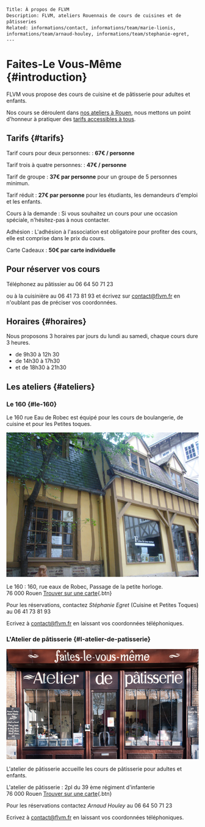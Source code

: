 	Title: À propos de FLVM
	Description: FLVM, ateliers Rouennais de cours de cuisines et de pâtisseries
	Related: informations/contact, informations/team/marie-lionis, informations/team/arnaud-houley, informations/team/stephanie-egret, 
	---

# Faites-Le Vous-Même {#introduction}

FLVM vous propose des cours de cuisine et de pâtisserie pour adultes et enfants.

Nos cours se déroulent dans [nos ateliers à Rouen](informations#ateliers), nous mettons un point d'honneur à pratiquer des [tarifs accessibles à tous](informations#tarifs).


## Tarifs {#tarifs}
Tarif cours pour deux personnes:
: **67€ / personne** 

Tarif trois à quatre personnes:
: **47€ / personne**

Tarif de groupe
: **37€ par personne** pour un groupe de 5 personnes minimun.

Tarif réduit
: **27€ par personne** pour les étudiants, les demandeurs d'emploi et les enfants.

Cours à la demande
: Si vous souhaitez un cours pour une occasion spéciale, n'hésitez-pas à nous contacter.

Adhésion
: L'adhésion à l'association est obligatoire pour profiter des cours, elle est comprise dans le prix du cours.

Carte Cadeaux
: **50€ par carte individuelle** 

## Pour réserver vos cours 
Téléphonez au pâtissier au 06 64 50 71 23 
           
 ou à la cuisinière au 06 41 73 81 93 et écrivez sur <contact@flvm.fr> en n'oublant pas de préciser vos coordonnées. 

## Horaires {#horaires}

Nous proposons 3 horaires par jours du lundi au samedi, chaque cours dure 3 heures.

 - de 9h30 à 12h 30
 - de 14h30 à 17h30
 - et de 18h30 à 21h30

## Les ateliers {#ateliers}

### Le 160 {#le-160}
Le 160 rue Eau de Robec est équipé pour les cours de boulangerie, de cuisine et pour les Petites toques.

![Façade de l'atelier du 160](informations/images/atelier-le-160.jpg)

Le 160
:   160, rue eaux de Robec, Passage de la petite horloge.
	<br />
	76 000 Rouen
	[Trouver sur une carte](https://www.google.fr/maps/place/160+Rue+Eau+de+Robec,+76000+Rouen/@49.4415101,1.0988835,17z/data=!3m1!4b1!4m2!3m1!1s0x47e0ddd562561ac5:0x10270a15c9d5e977){.btn}


 Pour les réservations, contactez *Stéphanie Egret* (Cuisine et Petites Toques) au 06 41 73 81 93
 
 
 Ecrivez à <contact@flvm.fr> en laissant vos coordonnées téléphoniques.
 
 



### L'Atelier de pâtisserie {#l-atelier-de-patisserie}

![Façade de l'atelier de pâtisserie](informations/images/l-atelier-de-patisserie.jpg)

L'atelier de pâtisserie accueille les cours de pâtisserie pour adultes et enfants.

L'atelier de pâtisserie
:	2pl du 39 ème régiment d'infanterie 
	<br />
	76 000 Rouen
	[Trouver sur une carte](https://www.google.fr/maps/place/Faites-Le+Vous-M%C3%AAme+-+Atelier+de+p%C3%A2tisserie/@49.4406801,1.1008133,17z/data=!4m7!1m4!3m3!1s0x47e0dc2bb55e0a75:0x86a03c89a2500d8b!2sFaites-Le+Vous-M%C3%AAme+-+Atelier+de+p%C3%A2tisserie!3b1!3m1!1s0x47e0dc2bb55e0a75:0x86a03c89a2500d8b){.btn}

	
 Pour les réservations contactez *Arnaud Houley* au 06 64 50 71 23 
 
 Ecrivez à <contact@flvm.fr> en laissant vos coordonnées téléphoniques.
